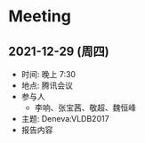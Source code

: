 # Meeting

## 2021-12-29 (周四)

- 时间: 晚上 7:30
- 地点: 腾讯会议
- 参与人
  - 李响、张宝茜、敬超、魏恒峰
- 主题: Deneva:VLDB2017
- 报告内容